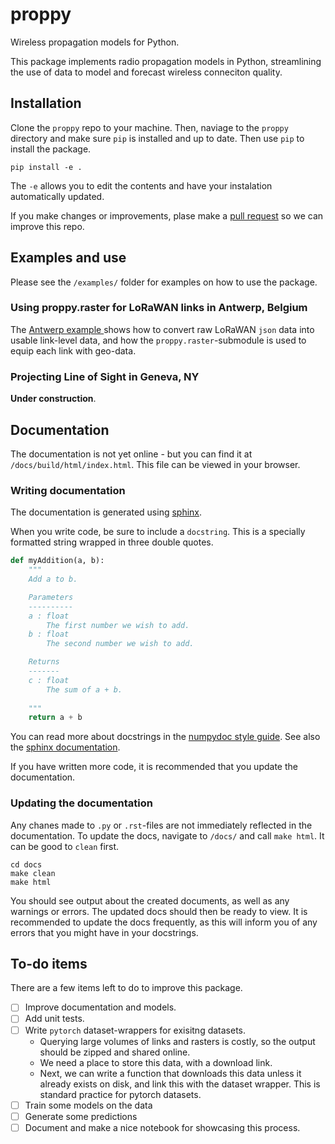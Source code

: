 
# proppy
Wireless propagation models for Python.

This package implements radio propagation models in Python, streamlining the use of data to
model and forecast wireless conneciton quality.

## Installation
Clone the `proppy` repo to your machine.
Then, naviage to the `proppy` directory and make sure `pip` is installed and up to date.
Then use `pip` to install the package.
```shell
pip install -e . 
```
The `-e` allows you to edit the contents and have your instalation automatically updated.

If you make changes or improvements, plase make a [pull request](https://docs.github.com/en/pull-requests/collaborating-with-pull-requests/proposing-changes-to-your-work-with-pull-requests/about-pull-requests)
so we can improve this repo.

## Examples and use
Please see the ``/examples/`` folder for examples on how to use the package.

### Using proppy.raster for LoRaWAN links in Antwerp, Belgium
The [Antwerp example ](https://github.com/seaarts/proppy/tree/main/examples/antwerp) shows how to convert raw LoRaWAN `json` data
into usable link-level data, and how the `proppy.raster`-submodule is used to equip each link with geo-data.

### Projecting Line of Sight in Geneva, NY
**Under construction**.


## Documentation
The documentation is not yet online - but you can find it at `/docs/build/html/index.html`. This file can be
viewed in your browser.


### Writing documentation
The documentation is generated using [sphinx](https://www.sphinx-doc.org/en/master/usage/extensions/autodoc.html).

When you write code, be sure to include a ``docstring``.
This is a specially formatted string wrapped in three double quotes.
```python
def myAddition(a, b):
    """
    Add a to b.

    Parameters
    ----------
    a : float
        The first number we wish to add.
    b : float
        The second number we wish to add.

    Returns
    -------
    c : float
        The sum of a + b.
    
    """
    return a + b
```
You can read more about docstrings in the
[numpydoc style guide](https://numpydoc.readthedocs.io/en/latest/format.html).
See also the [sphinx documentation](https://www.sphinx-doc.org/en/master/index.html).

If you have written more code, it is recommended that you update the documentation.

### Updating the documentation
Any chanes made to `.py` or `.rst`-files are not immediately reflected in the documentation. To update the docs, navigate to `/docs/` and call `make html`. It can be good to `clean` first.
```shell
cd docs
make clean
make html
```
You should see output about the created documents, as well as any warnings or errors. The updated docs should
then be ready to view. It is recommended to update the docs frequently, as this will inform you of any errors
that you might have in your docstrings.


## To-do items
There are a few items left to do to improve this package.

- [ ] Improve documentation and models.
- [ ] Add unit tests.
- [ ] Write `pytorch` dataset-wrappers for exisitng datasets.
    - Querying large volumes of links and rasters is costly, so the output should be zipped and shared online.
    - We need a place to store this data, with a download link.
    - Next, we can write a function that downloads this data unless it already exists on disk, and link this with the
    dataset wrapper. This is standard practice for pytorch datasets.
- [ ] Train some models on the data
- [ ] Generate some predictions
- [ ] Document and make a nice notebook for showcasing this process.